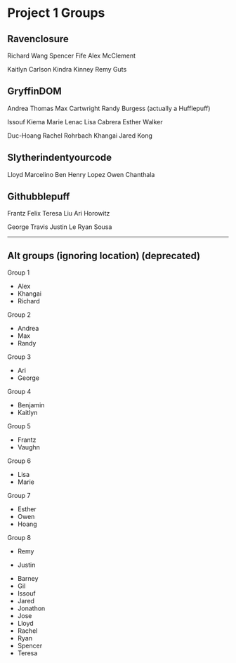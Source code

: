 # Project 1 Groups

## Ravenclosure

Richard Wang
Spencer Fife
Alex McClement

Kaitlyn Carlson
Kindra Kinney
Remy Guts

## GryffinDOM

Andrea Thomas
Max Cartwright
Randy Burgess (actually a Hufflepuff)

Issouf Kiema
Marie Lenac
Lisa Cabrera
Esther Walker

Duc-Hoang
Rachel Rohrbach
Khangai
Jared Kong

## Slytherindentyourcode

Lloyd Marcelino
Ben
Henry Lopez
Owen Chanthala

## Githubblepuff

Frantz Felix
Teresa Liu
Ari Horowitz

George Travis
Justin Le
Ryan Sousa

---

## Alt groups (ignoring location) (deprecated)

Group 1

- Alex
- Khangai
- Richard

Group 2

- Andrea
- Max
- Randy

Group 3

- Ari
- George

Group 4

- Benjamin
- Kaitlyn

Group 5

- Frantz
- Vaughn

Group 6

- Lisa
- Marie

Group 7

- Esther
- Owen
- Hoang

Group 8

- Remy

* Justin

- Barney
- Gil
- Issouf
- Jared
- Jonathon
- Jose
- Lloyd
- Rachel
- Ryan
- Spencer
- Teresa
